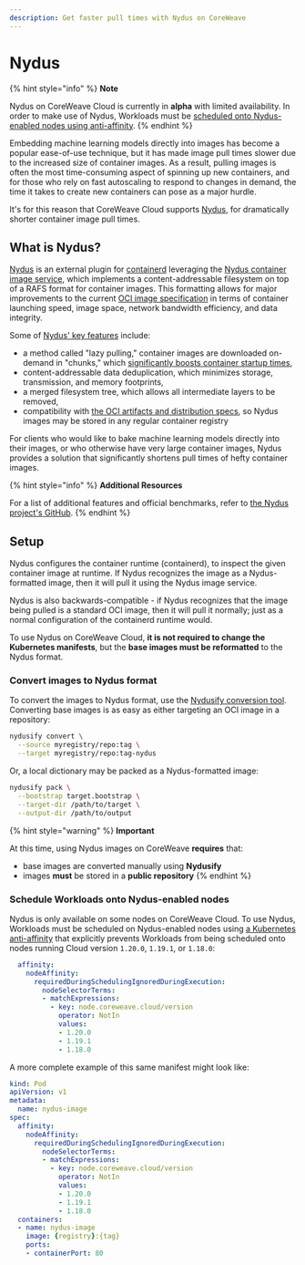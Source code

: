 ```yaml
---
description: Get faster pull times with Nydus on CoreWeave
---
```


# Nydus

{% hint style="info" %}
**Note**

Nydus on CoreWeave Cloud is currently in **alpha** with limited availability. In order to make use of Nydus, Workloads must be [scheduled onto Nydus-enabled nodes using anti-affinity](nydus.md#schedule-the-workloads).
{% endhint %}

Embedding machine learning models directly into images has become a popular ease-of-use technique, but it has made image pull times slower due to the increased size of container images. As a result, pulling images is often the most time-consuming aspect of spinning up new containers, and for those who rely on fast autoscaling to respond to changes in demand, the time it takes to create new containers can pose as a major hurdle.

It's for this reason that CoreWeave Cloud supports [Nydus](https://github.com/containerd/nydus-snapshotter), for dramatically shorter container image pull times.

## What is Nydus?

[Nydus](https://github.com/containerd/nydus-snapshotter) is an external plugin for [containerd](https://containerd.io/) leveraging the [Nydus container image service](https://github.com/dragonflyoss/image-service#nydus-dragonfly-container-image-service), which implements a content-addressable filesystem on top of a RAFS format for container images. This formatting allows for major improvements to the current [OCI image specification](https://github.com/opencontainers/image-spec/blob/main/spec.md#open-container-initiative) in terms of container launching speed, image space, network bandwidth efficiency, and data integrity.

Some of [Nydus' key features](https://github.com/dragonflyoss/image-service#nydus-dragonfly-container-image-service) include:

* a method called "lazy pulling," container images are downloaded on-demand in "chunks," which [significantly boosts container startup times](https://github.com/dragonflyoss/image-service/blob/master/misc/perf.jpg),
* content-addressable data deduplication, which minimizes storage, transmission, and memory footprints,
* a merged filesystem tree, which allows all intermediate layers to be removed,
* compatibility with [the OCI artifacts and distribution specs](https://github.com/opencontainers/artifacts#project-introduction-and-scope), so Nydus images may be stored in any regular container registry

For clients who would like to bake machine learning models directly into their images, or who otherwise have very large container images, Nydus provides a solution that significantly shortens pull times of hefty container images.

{% hint style="info" %}
**Additional Resources**

For a list of additional features and official benchmarks, refer to [the Nydus project's GitHub](https://github.com/dragonflyoss/image-service#introduction).
{% endhint %}

## Setup

Nydus configures the container runtime (containerd), to inspect the given container image at runtime. If Nydus recognizes the image as a Nydus-formatted image, then it will pull it using the Nydus image service.

Nydus is also backwards-compatible - if Nydus recognizes that the image being pulled is a standard OCI image, then it will pull it normally; just as a normal configuration of the containerd runtime would.

To use Nydus on CoreWeave Cloud, **it is not required to change the Kubernetes manifests**, but the **base images must be reformatted** to the Nydus format.

### Convert images to Nydus format

To convert the images to Nydus format, use the [Nydusify conversion tool](https://github.com/dragonflyoss/image-service/blob/master/docs/nydusify.md#nydusify). Converting base images is as easy as either targeting an OCI image in a repository:

```bash
nydusify convert \
  --source myregistry/repo:tag \
  --target myregistry/repo:tag-nydus
```

Or, a local dictionary may be packed as a Nydus-formatted image:

```bash
nydusify pack \
  --bootstrap target.bootstrap \
  --target-dir /path/to/target \
  --output-dir /path/to/output
```

{% hint style="warning" %}
**Important**

At this time, using Nydus images on CoreWeave **requires** that:

* base images are converted manually using **Nydusify**
* images **must** be stored in a **public repository**
{% endhint %}

### Schedule Workloads onto Nydus-enabled nodes

Nydus is only available on some nodes on CoreWeave Cloud. To use Nydus, Workloads must be scheduled on Nydus-enabled nodes using [a Kubernetes anti-affinity](https://kubernetes.io/docs/concepts/scheduling-eviction/assign-pod-node/#affinity-and-anti-affinity) that explicitly prevents Workloads from being scheduled onto nodes running Cloud version `1.20.0`, `1.19.1`, or `1.18.0`:

```yaml
  affinity:
    nodeAffinity:
      requiredDuringSchedulingIgnoredDuringExecution:
        nodeSelectorTerms:
        - matchExpressions:
          - key: node.coreweave.cloud/version
            operator: NotIn
            values:
            - 1.20.0
            - 1.19.1
            - 1.18.0
```

A more complete example of this same manifest might look like:

```yaml
kind: Pod
apiVersion: v1
metadata:
  name: nydus-image
spec:
  affinity:
    nodeAffinity:
      requiredDuringSchedulingIgnoredDuringExecution:
        nodeSelectorTerms:
        - matchExpressions:
          - key: node.coreweave.cloud/version
            operator: NotIn
            values:
            - 1.20.0
            - 1.19.1
            - 1.18.0   
  containers:
  - name: nydus-image
    image: {registry}:{tag}
    ports:
    - containerPort: 80
```
